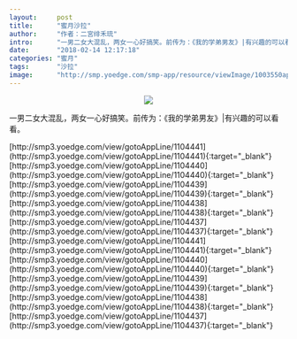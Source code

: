 ```yaml
---
layout:     post
title:      "蜜月沙拉"
author:     "作者：二宮绯禾琉"
intro:      "一男二女大混乱，两女一心好搞笑。前传为：《我的学弟男友》|有兴趣的可以看看。"
date:       "2018-02-14 12:17:18"
categories: "蜜月"
tags:       "沙拉"
image:      "http://smp.yoedge.com/smp-app/resource/viewImage/1003550appline.png"
---
```

<div style="text-align: center">
<p><img src="http://smp.yoedge.com/smp-app/resource/viewImage/1003550appline.png"/></p>
</div>
<p class="post-meta">
<span>一男二女大混乱，两女一心好搞笑。前传为：《我的学弟男友》|有兴趣的可以看看。</span>
</p>
[http://smp3.yoedge.com/view/gotoAppLine/1104441](http://smp3.yoedge.com/view/gotoAppLine/1104441){:target="_blank"}
[http://smp3.yoedge.com/view/gotoAppLine/1104440](http://smp3.yoedge.com/view/gotoAppLine/1104440){:target="_blank"}
[http://smp3.yoedge.com/view/gotoAppLine/1104439](http://smp3.yoedge.com/view/gotoAppLine/1104439){:target="_blank"}
[http://smp3.yoedge.com/view/gotoAppLine/1104438](http://smp3.yoedge.com/view/gotoAppLine/1104438){:target="_blank"}
[http://smp3.yoedge.com/view/gotoAppLine/1104437](http://smp3.yoedge.com/view/gotoAppLine/1104437){:target="_blank"}
[http://smp3.yoedge.com/view/gotoAppLine/1104441](http://smp3.yoedge.com/view/gotoAppLine/1104441){:target="_blank"}
[http://smp3.yoedge.com/view/gotoAppLine/1104440](http://smp3.yoedge.com/view/gotoAppLine/1104440){:target="_blank"}
[http://smp3.yoedge.com/view/gotoAppLine/1104439](http://smp3.yoedge.com/view/gotoAppLine/1104439){:target="_blank"}
[http://smp3.yoedge.com/view/gotoAppLine/1104438](http://smp3.yoedge.com/view/gotoAppLine/1104438){:target="_blank"}
[http://smp3.yoedge.com/view/gotoAppLine/1104437](http://smp3.yoedge.com/view/gotoAppLine/1104437){:target="_blank"}


